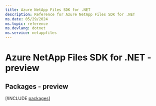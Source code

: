 ```yaml
---
title: Azure NetApp Files SDK for .NET
description: Reference for Azure NetApp Files SDK for .NET
ms.date: 05/29/2024
ms.topic: reference
ms.devlang: dotnet
ms.service: netappfiles
---
```

# Azure NetApp Files SDK for .NET - preview
## Packages - preview
[!INCLUDE [packages](netapp-files-index.md)]